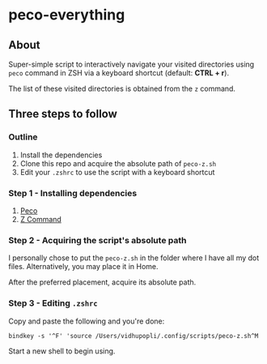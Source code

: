 # peco-everything

## About

Super-simple script to interactively navigate your visited directories using `peco` command in ZSH via a keyboard shortcut (default: **CTRL + r**).

The list of these visited directories is obtained from the `z` command.

## Three steps to follow

### Outline

1. Install the dependencies
2. Clone this repo and acquire the absolute path of `peco-z.sh`
3. Edit your `.zshrc` to use the script with a keyboard shortcut

### Step 1 - Installing dependencies

1. [Peco](https://github.com/peco/peco)
2. [Z Command](https://github.com/agkozak/zsh-z)

### Step 2 - Acquiring the script's absolute path

I personally chose to put the `peco-z.sh` in the folder where I have all my dot files. Alternatively, you may place it in Home.

After the preferred placement, acquire its absolute path.

### Step 3 - Editing `.zshrc`

Copy and paste the following and you're done:

`bindkey -s '^F' 'source /Users/vidhupopli/.config/scripts/peco-z.sh^M`

Start a new shell to begin using.
